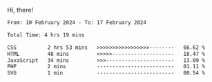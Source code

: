 Hi, there! 

<!--START_SECTION:waka-->

```txt
From: 10 February 2024 - To: 17 February 2024

Total Time: 4 hrs 19 mins

CSS          2 hrs 53 mins   >>>>>>>>>>>>>>>>>--------   66.62 %
HTML         48 mins         >>>>>--------------------   18.47 %
JavaScript   34 mins         >>>----------------------   13.09 %
PHP          2 mins          -------------------------   01.11 %
SVG          1 min           -------------------------   00.54 %
```

<!--END_SECTION:waka-->
